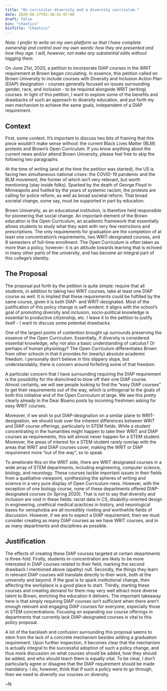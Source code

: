 ```yaml
---
title: "On curricular diversity and a diversity curriculum."
date: 2020-06-27T02:38:41-07:00
draft: false
bin: "chaotics"
binTitle: "Chaotics"
---
```


<i>Note: I prefer to write on my own platform so that I have complete ownership and control over my own words: how they are presented and how they age. I will, however, not make any substantial edits without tagging them.</i>

On June 21st, 2020, a petition to incorporate DIAP courses in the WRIT requirement at Brown began circulating. In essence, this petition called on Brown University to include courses with Diversity and Inclusion Action Plan (DIAP) designation - courses generally focused on issues surrounding gender, race, and inclusion - to be required alongside WRIT (writing) courses. In light of this petition, I want to explore some of the benefits and drawbacks of such an approach to diversity education, and put forth my own mechanism to achieve the same goals, independent of a DIAP requirement.

## Context

First, some context. It’s important to discuss two bits of framing that this piece wouldn’t make sense without: the current Black Lives Matter (BLM) protests and Brown’s Open Curriculum. If you know anything about the current news and/or attend Brown University, please feel free to skip the following two paragraphs.

At the time of writing (and at the time the petition was started), the US is facing two simultaneous national crises: the COVID-19 pandemic and the BLM movement, the former of which isn’t very relevant, but worth mentioning (stay inside folks). Sparked by the death of George Floyd in Minneapolis and fuelled by the years of systemic racism, the protests are calling for police reform, as well as broad societal reform. That broad societal change, some say, must be supported in part by education.

Brown University, as an educational institution, is therefore held responsible for pioneering that social change. An important element of the Brown education is the Open Curriculum, an academic framework that essentially allows students to study what they want with very few restrictions and prescriptions. The only requirements for graduation are the completion of at least one concentration’s requirements, two WRIT-designated courses, and 8 semesters of full-time enrollment. The Open Curriculum is often taken as more than a policy, however: it is an attitude towards learning that is echoed in many other parts of the university, and has become an integral part of this college’s identity.

## The Proposal

The proposal put forth by the petition is quite simple: require that all students, in addition to taking two WRIT courses, take at least one DIAP course as well. It is implied that these requirements could be fulfilled by the same course, given it is both DIAP- and WRIT-designated. Most of the justification of this policy change is self-evident: it aligns with the school’s goal of promoting diversity and inclusion, socio-political knowledge is essential to productive citizenship, etc. I leave it to the petition to justify itself - I want to discuss some potential drawbacks.

One of the largest points of contention brought up surrounds preserving the essence of the Open Curriculum. Essentially, if diversity is considered essential knowledge, why not also a basic understanding of calculus? Or perhaps of human physiology? The Open Curriculum differentiates Brown from other schools in that it provides for (nearly) absolute academic freedom. I personally don’t believe in this slippery slope, but understandably, there is concern around forfeiting some of that freedom.

A particular concern that I have surrounding requiring the DIAP requirement is the possibility for the disinclined to blow off their one DIAP course. Almost certainly, we will see people looking to find the “easy DIAP courses” to get their requirements out of the way, which is orthogonal to the goals of both this initiative and of the Open Curriculum at large. We see this pretty clearly already in the Dear Blueno posts by incoming freshmen asking for easy WRIT courses.

Moreover, if we wish to put DIAP-designation on a similar plane to WRIT-designation, we should look over the inherent differences between WRIT and DIAP course offerings, particularly in STEM fields. While a student concentrating in the humanities might happen to take their WRIT and DIAP courses as requirements, this will almost never happen for a STEM student. Moreover, the areas of interest for a STEM student rarely overlap with the areas that WRIT and DIAP courses cover, making the WRIT or DIAP requirement more “out of the way”, so to speak.

To ameliorate this on the WRIT side, there are WRIT designated courses in a wide array of STEM departments, including engineering, computer science, biology, and neurology. These courses tackle important issues in their fields from a qualitative viewpoint, synthesizing the spheres of writing and science in a very pure display of Open Curriculum-ness. However, with the exception of one biology course, none of these departments offered DIAP-designated courses (in Spring 2020). That is not to say that diversity and inclusion are void in these fields: racist data in CS, disability-oriented design in engineering, unethical medical practices in history, and neurological bases for xenophobia are all incredibly riveting and worthwhile fields of discussion. However, if we are to expect a DIAP requirement, then we must consider creating as many DIAP courses as we have WRIT courses, and in as many departments and disciplines as possible.

## Justification

The effects of creating these DIAP courses targeted at certain departments is three-fold. Firstly, students in-concentration are likely to be more interested in DIAP courses related to their field, marking the second drawback I mentioned above (apathy) null. Secondly, the things they learn in relevant DIAP courses will translate directly to their work, both at the university and beyond. If the goal is to spark institutional change, then affecting the workplace is a good place to start. Thirdly, starting these courses and creating demand for them may very well attract more diverse talent to Brown, enriching the education it delivers. The important takeaway here is that simply requiring DIAP courses isn’t sufficient when there aren’t enough relevant and engaging DIAP courses for everyone, especially those in STEM concentrations. Focusing on expanding our course offerings in departments that currently lack DIAP-designated courses is vital to this policy proposal.

A lot of the backlash and confusion surrounding this proposal seems to stem from the lack of a concrete mechanism besides adding a graduation requirement. Upon further inspection, it becomes clear that the mechanism is actually integral to the successful adoption of such a policy change, and thus more discussion on what courses should be added, how they should be added, and who should teach them is equally vital. To be clear, I don’t particularly agree or disagree that the DIAP requirement should be made mandatory. I do, however, think that if such a policy were to go through, then we need to diversify our courses on diversity.

~N

